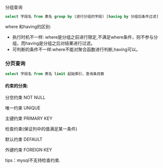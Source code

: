 分组查询

```sql
select 字段名 from 表名 group by (进行分组的字段) [having by 分组后条件过滤] 

```

where 和having的区别:

- 执行时机不一样: where是分组之前进行限定,不满足where条件，则不参与分组，而having是分组之后对结果进行过滤。
- 可判断的条件不一样:where不能对聚合函数进行判断,having可以。



### 分页查询

```sql
select 字段名 from 表名 limit 起始索引，查询条目数
```

#### 约束的分类:

分空约束   NOT NULL

唯一约束  UNIQUE

主键约束  PRIMARY KEY

检查约束(保证列中的值满足某一条件)

默认约束 DEFAULT

外键约束  FOREIGN KEY

tips：mysql不支持检查约束.



